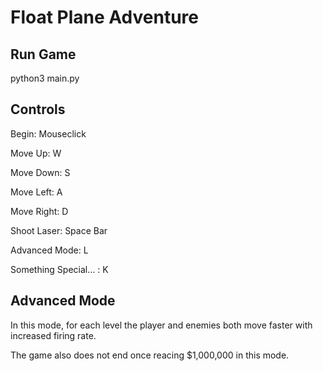 # Float Plane Adventure

## Run Game

python3 main.py

## Controls

Begin: Mouseclick

Move Up: W

Move Down: S

Move Left: A

Move Right: D

Shoot Laser: Space Bar

Advanced Mode: L

Something Special... : K

## Advanced Mode

In this mode, for each level the player and enemies both move faster with increased firing rate. 

The game also does not end once reacing $1,000,000 in this mode.

